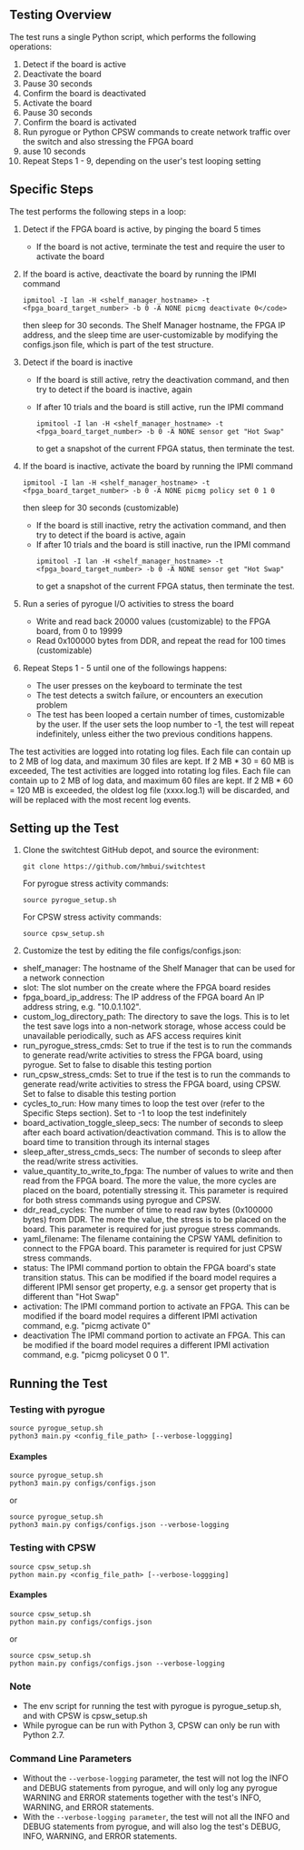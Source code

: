 ## Testing Overview
The test runs a single Python script, which performs the following operations:
1. Detect if the board is active
2. Deactivate the board
3. Pause 30 seconds
4. Confirm the board is deactivated
5. Activate the board
6. Pause 30 seconds
7. Confirm the board is activated
8. Run pyrogue or Python CPSW commands to create network traffic over the switch and also stressing the FPGA board
9. ause 10 seconds
10. Repeat Steps 1 - 9, depending on the user's test looping setting

## Specific Steps
The test performs the following steps in a loop:

1. Detect if the FPGA board is active, by pinging the board 5 times
   - If the board is not active, terminate the test and require the user to activate the board
2. If the board is active, deactivate the board  by running the IPMI command 

   ```
   ipmitool -I lan -H <shelf_manager_hostname> -t <fpga_board_target_number> -b 0 -A NONE picmg deactivate 0</code>
   ```
   then sleep for 30 seconds. The Shelf Manager hostname, the FPGA IP address, and the sleep time are user-customizable by modifying the configs.json file, which is part of the test structure.

3. Detect if the board is inactive
   - If the board is still active, retry the deactivation command, and then try to detect if the board is inactive, again
   - If after 10 trials and the board is still active, run the IPMI command 

     ```
     ipmitool -I lan -H <shelf_manager_hostname> -t <fpga_board_target_number> -b 0 -A NONE sensor get "Hot Swap"
     ```
     to get a snapshot of the current FPGA status, then terminate the test.

 4. If the board is inactive, activate the board  by running the IPMI command 

    ```
    ipmitool -I lan -H <shelf_manager_hostname> -t <fpga_board_target_number> -b 0 -A NONE picmg policy set 0 1 0
    ```
    then sleep for 30 seconds (customizable)
   
    - If the board is still inactive, retry the activation command, and then try to detect if the board is active, again
    - If after 10 trials and the board is still inactive, run the IPMI command 
         ```
         ipmitool -I lan -H <shelf_manager_hostname> -t <fpga_board_target_number> -b 0 -A NONE sensor get "Hot Swap"
         ```
      to get a snapshot of the current FPGA status, then terminate the test.

5. Run a series of pyrogue I/O activities to stress the board
   - Write and read back 20000 values (customizable) to the FPGA board, from 0 to 19999
   - Read 0x100000 bytes from DDR, and repeat the read for 100 times (customizable)
6. Repeat Steps 1 - 5 until one of the followings happens:
   - The user presses <Ctrl-C> on the keyboard to terminate the test
   - The test detects a switch failure, or encounters an execution problem
   - The test has been looped a certain number of times, customizable by the user. If the user sets the loop number to -1, the test will repeat indefinitely, unless either the two previous conditions happens.

The test activities are logged into rotating log files. Each file can contain up to 2 MB of log data, and maximum 30 files are kept. If 2 MB * 30 = 60 MB is exceeded, The test activities are logged into rotating log files. Each file can contain up to 2 MB of log data, and maximum 60 files are kept. If 2 MB * 60 = 120 MB is exceeded, the oldest log file (xxxx.log.1) will be discarded, and will be replaced with the most recent log events. 

## Setting up the Test
1. Clone the switchtest GitHub depot, and source the evironment:
   ```
   git clone https://github.com/hmbui/switchtest
   ```
   For pyrogue stress activity commands:
   ```
   source pyrogue_setup.sh
   ```
   For CPSW stress activity commands:
   ```
   source cpsw_setup.sh
   ```
2. Customize the test by editing the file configs/configs.json:
* shelf_manager: The hostname of the Shelf Manager that can be used for a network connection
* slot: The slot number on the create where the FPGA board resides
* fpga_board_ip_address: The IP address of the FPGA board	An IP address string, e.g. "10.0.1.102".
* custom_log_directory_path: The directory to save the logs. This is to let the test save logs into a non-network storage, whose access could be unavailable periodically, such as AFS access requires kinit
* run_pyrogue_stress_cmds: Set to true if the test is to run the commands to generate read/write activities to stress the FPGA board, using pyrogue. Set to false to disable this testing portion
* run_cpsw_stress_cmds: Set to true if the test is to run the commands to generate read/write activities to stress the FPGA board, using CPSW. Set to false to disable this testing portion	
* cycles_to_run: How many times to loop the test over (refer to the Specific Steps section). Set to -1 to loop the test indefinitely
* board_activation_toggle_sleep_secs: The number of seconds to sleep after each board activation/deactivation command. This is to allow the board time to transition through its internal stages
* sleep_after_stress_cmds_secs: The number of seconds to sleep after the read/write stress activities.
* value_quantity_to_write_to_fpga: The number of values to write and then read from the FPGA board. The more the value, the more cycles are placed on the board, potentially stressing it. This parameter is required for both stress commands using pyrogue and CPSW.
* ddr_read_cycles: The number of time to read raw bytes (0x100000 bytes) from DDR. The more the value, the stress is to be placed on the board. This parameter is required for just pyrogue stress commands.
* yaml_filename: The filename containing the CPSW YAML definition to connect to the FPGA board. This parameter is required for just CPSW stress commands.
* status: The IPMI command portion to obtain the FPGA board's state transition status. This can be modified if the board model requires a different IPMI sensor get property, e.g. a sensor get property that is different than "Hot Swap"
* activation: The IPMI command portion to activate an FPGA. This can be modified if the board model requires a different IPMI activation command, e.g. "picmg activate 0"
* deactivation	The IPMI command portion to activate an FPGA. This can be modified if the board model requires a different IPMI activation command, e.g. "picmg policyset 0 0 1".

## Running the Test
### Testing with pyrogue
```
source pyrogue_setup.sh
python3 main.py <config_file_path> [--verbose-loggging]
```
#### Examples
```
source pyrogue_setup.sh
python3 main.py configs/configs.json
```
or
```
source pyrogue_setup.sh
python3 main.py configs/configs.json --verbose-logging
```

### Testing with CPSW
```
source cpsw_setup.sh
python main.py <config_file_path> [--verbose-loggging]
```
#### Examples
```
source cpsw_setup.sh
python main.py configs/configs.json
```
or
```
source cpsw_setup.sh
python main.py configs/configs.json --verbose-logging
```
### Note
* The env script for running the test with pyrogue is pyrogue_setup.sh, and with CPSW is cpsw_setup.sh
* While pyrogue can be run with Python 3, CPSW can only be run with Python 2.7.

### Command Line Parameters
* Without the ```--verbose-logging``` parameter, the test will not log the INFO and DEBUG statements from pyrogue, and will only log any pyrogue WARNING and ERROR statements together with the test's INFO, WARNING, and ERROR statements.
* With the ```--verbose-logging parameter```, the test will not all the INFO and DEBUG statements from pyrogue, and will also log the test's DEBUG, INFO, WARNING, and ERROR statements.
